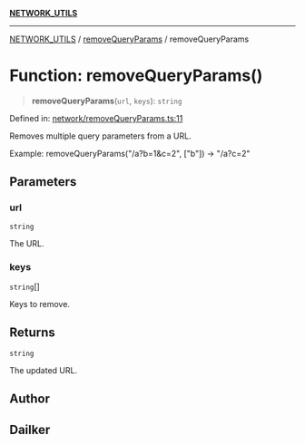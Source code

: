 [**NETWORK_UTILS**](../../README.md)

***

[NETWORK_UTILS](../../README.md) / [removeQueryParams](../README.md) / removeQueryParams

# Function: removeQueryParams()

> **removeQueryParams**(`url`, `keys`): `string`

Defined in: [network/removeQueryParams.ts:11](https://github.com/dailker/everyutil/blob/26e2bb73429918cf0d08899e9efd90b82a42c92e/src/network/removeQueryParams.ts#L11)

Removes multiple query parameters from a URL.

Example: removeQueryParams("/a?b=1&c=2", ["b"]) → "/a?c=2"

## Parameters

### url

`string`

The URL.

### keys

`string`[]

Keys to remove.

## Returns

`string`

The updated URL.

## Author

## Dailker
